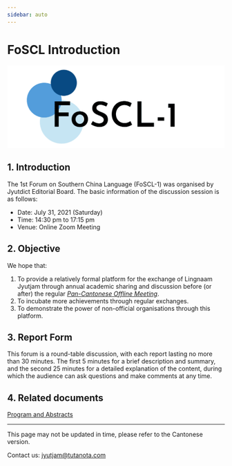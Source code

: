 ```yaml
---
sidebar: auto
---
```


# FoSCL Introduction

![FoSCL_logo](./foscl_logo.png)

## 1. Introduction

The 1st Forum on Southern China Language (FoSCL-1) was organised by Jyutdict Editorial Board. The basic information of the discussion session is as follows:

- Date: July 31, 2021 (Saturday)
- Time: 14:30 pm to 17:15 pm
- Venue: Online Zoom Meeting

## 2. Objective

We hope that:

1. To provide a relatively formal platform for the exchange of Lingnaam Jyutjam through annual academic sharing and discussion before (or after) the regular *[Pan-Cantonese Offline Meeting](/en/pan-cantonese-offline-meeting/)*.
2. To incubate more achievements through regular exchanges.
3. To demonstrate the power of non-official organisations through this platform.

## 3. Report Form

This forum is a round-table discussion, with each report lasting no more than 30 minutes. The first 5 minutes for a brief description and summary, and the second 25 minutes for a detailed explanation of the content, during which the audience can ask questions and make comments at any time.

## 4. Related documents

[Program and Abstracts](https://www.kdocs.cn/l/slahUgt0tY2K)

---

This page may not be updated in time, please refer to the Cantonese version.

Contact us: jyutjam@tutanota.com
